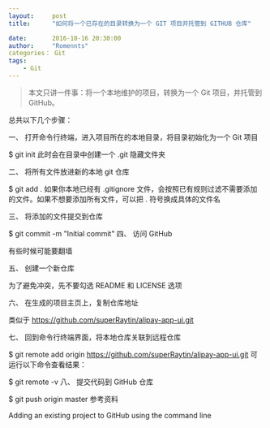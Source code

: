 ```yaml
---
layout:     post
title:      "如何将一个已存在的目录转换为一个 GIT 项目并托管到 GITHUB 仓库"

date:       2016-10-16 20:30:00
author:     "Romennts"
categories： Git
tags:
    - Git
---
```



> 本文只讲一件事：将一个本地维护的项目，转换为一个 Git 项目，并托管到 GitHub。



总共以下几个步骤：

一、 打开命令行终端，进入项目所在的本地目录，将目录初始化为一个 Git 项目





$ git init
此时会在目录中创建一个 .git 隐藏文件夹

二、 将所有文件放进新的本地 git 仓库

$ git add .
如果你本地已经有 .gitignore 文件，会按照已有规则过滤不需要添加的文件。如果不想要添加所有文件，可以把 . 符号换成具体的文件名

三、 将添加的文件提交到仓库

$ git commit -m "Initial commit"
四、 访问 GitHub

有些时候可能要翻墙

五、 创建一个新仓库

为了避免冲突，先不要勾选 README 和 LICENSE 选项

六、 在生成的项目主页上，复制仓库地址

类似于 https://github.com/superRaytin/alipay-app-ui.git

七、 回到命令行终端界面，将本地仓库关联到远程仓库

$ git remote add origin https://github.com/superRaytin/alipay-app-ui.git
可运行以下命令查看结果：

$ git remote -v
八、 提交代码到 GitHub 仓库

$ git push origin master
参考资料

Adding an existing project to GitHub using the command line
